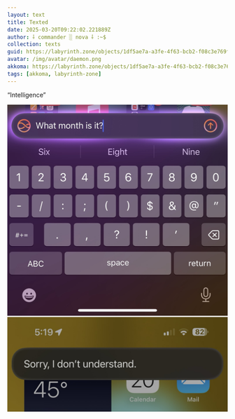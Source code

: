```yaml
---
layout: text
title: Texted
date: 2025-03-20T09:22:02.221889Z
author: ⸸ commander ░ nova ⸸ :~$
collection: texts
guid: https://labyrinth.zone/objects/1df5ae7a-a3fe-4f63-bcb2-f08c3e769fb4
avatar: /img/avatar/daemon.png
akkoma: https://labyrinth.zone/objects/1df5ae7a-a3fe-4f63-bcb2-f08c3e769fb4
tags: [akkoma, labyrinth-zone]
---
```


<p>“Intelligence”</p><img src="/assets/text_media/f394475483169fd5ffef0014a86b694a8691c726f238f93ac19003e79c4ba59b.17140D85-443D-4B02-8B58-F6BA5DF0281A" alt="" /><img src="/assets/text_media/523884a706b3ce4f20cbc63a7d2f3684e89f4fcee67465d5c02654dc8686c605.0F3EFC21-9D3C-43DC-91FD-A235C186161A" alt="" />
